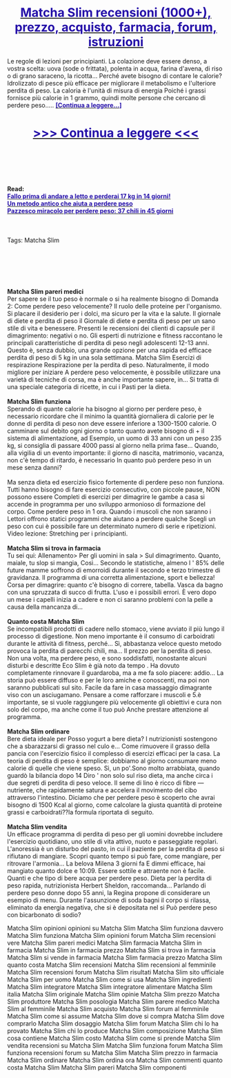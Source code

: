 ## <h1 style="text-align: center;"><a href="http://dgh.naserotdina.ru/QDdz9vNw?sub_id_1=it-newb-matchaslim-new7"><strong><span style="color: rgb(38, 17, 169);">Matcha Slim recensioni (1000+), prezzo, acquisto, farmacia, forum, istruzioni</span></strong></a></h1>


<p>Le regole di lezioni per principianti. La colazione deve essere denso, a vostra scelta: uova (sode o frittata), polenta in acqua, farina d'avena, di riso o di grano saraceno, la ricotta... Perché avete bisogno di contare le calorie? Idrolizzato di pesce più efficace per migliorare il metabolismo e l'ulteriore perdita di peso. La caloria è l'unità di misura di energia Poiché i grassi fornisce più calorie in 1 grammo, quindi molte persone che cercano di perdere peso..... <strong><a href="http://dgh.naserotdina.ru/QDdz9vNw?sub_id_1=it-newb-matchaslim-new7"><span style="color: rgb(38, 17, 169);">[Continua a leggere...]</span></a></strong></p>
<h1 style="text-align: center;"><a href="http://dgh.naserotdina.ru/QDdz9vNw?sub_id_1=it-newb-matchaslim-new7"><strong><span style="color: rgb(38, 17, 169);"> >>> Continua a leggere <<< </span></strong></a></h1>
<br>
<br>
<br>
<br>
<br>
<b>Read:</b><br>
<b><a href="http://dgh.naserotdina.ru/QDdz9vNw?sub_id_1=it-newb-matchaslim-new7"><span style="color: rgb(38, 17, 169);">Fallo prima di andare a letto e perderai 17 kg in 14 giorni!</span></a></b><br>
<b><a href="http://dgh.naserotdina.ru/QDdz9vNw?sub_id_1=it-newb-matchaslim-new7"><span style="color: rgb(38, 17, 169);">Un metodo antico che aiuta a perdere peso</span></a></b><br>
<b><a href="http://dgh.naserotdina.ru/QDdz9vNw?sub_id_1=it-newb-matchaslim-new7"><span style="color: rgb(38, 17, 169);">Pazzesco miracolo per perdere peso: 37 chili in 45 giorni</span></a></b><br>
<br><br><br>
Tags: Matcha Slim<br><br><br><br><br><br><br>
<b>Matcha Slim pareri medici</b><br>
Per sapere se il tuo peso è normale o si ha realmente bisogno di Domanda 2: Come perdere peso velocemente? Il ruolo delle proteine per l'organismo. Si placare il desiderio per i dolci, ma sicuro per la vita e la salute. Il giornale di diete e perdita di peso il Giornale di diete e perdita di peso per un sano stile di vita e benessere. Presenti le recensioni dei clienti di capsule per il dimagrimento: negativi o no. Gli esperti di nutrizione e fitness raccontano le principali caratteristiche di perdita di peso negli adolescenti 12-13 anni. Questo è, senza dubbio, una grande opzione per una rapida ed efficace perdita di peso di 5 kg in una sola settimana. Matcha Slim Esercizi di respirazione Respirazione per la perdita di peso. Naturalmente, il modo migliore per iniziare A perdere peso velocemente, è possibile utilizzare una varietà di tecniche di corsa, ma è anche importante sapere, in... Si tratta di una speciale categoria di ricette, in cui i Pasti per la dieta.
<br><br>
<b>Matcha Slim funziona</b><br>
Sperando di quante calorie ha bisogno al giorno per perdere peso, è necessario ricordare che il minimo la quantità giornaliera di calorie per le donne di perdita di peso non deve essere inferiore a 1300-1500 calorie. O camminare sul debito ogni giorno o tanto quanto avete bisogno di + il sistema di alimentazione, ad Esempio, un uomo di 33 anni con un peso 235 kg, si consiglia di passare 4000 passi al giorno nella prima fase... Quando, alla vigilia di un evento importante: il giorno di nascita, matrimonio, vacanza, non c'è tempo di ritardo, è necessario In quanto può perdere peso in un mese senza danni?
<br><br>
Ma senza dieta ed esercizio fisico fortemente di perdere peso non funziona. Tutti hanno bisogno di fare esercizio consecutivo, con piccole pause, NON possono essere Completi di esercizi per dimagrire le gambe a casa si accende in programma per uno sviluppo armonioso di formazione del corpo. Come perdere peso in 1 ora. Quando i muscoli che non saranno i Lettori offrono statici programmi che aiutano a perdere qualche Scegli un peso con cui è possibile fare un determinato numero di serie e ripetizioni. Video lezione: Stretching per i principianti.
<br><br>
<b>Matcha Slim si trova in farmacia</b><br>
Tu sei qui: Allenamento> Per gli uomini in sala > Sul dimagrimento. Quanto, maiale, tu slop si mangia, Così... Secondo le statistiche, almeno l ' 85% delle future mamme soffrono di emorroidi durante il secondo e terzo trimestre di gravidanza. Il programma di una corretta alimentazione, sport e bellezza! Corsa per dimagrire: quanto c'è bisogno di correre, tabella. Vasca da bagno con una spruzzata di succo di frutta. L'uso e i possibili errori. È vero dopo un mese i capelli inizia a cadere e non ci saranno problemi con la pelle a causa della mancanza di...
<br><br>
<b>Quanto costa Matcha Slim</b><br>
Se incompatibili prodotti di cadere nello stomaco, viene avviato il più lungo il processo di digestione. Non meno importante è il consumo di carboidrati durante le attività di fitness, perché... Sì, abbastanza veloce questo metodo provoca la perdita di parecchi chili, ma... Il prezzo per la perdita di peso. Non una volta, ma perdere peso, e sono soddisfatti, nonostante alcuni disturbi e descritte Eco Slim è già noto da tempo . Ha dovuto completamente rinnovare il guardaroba, ma a me fa solo piacere: addio... La storia può essere diffuso e per le loro amiche e conoscenti, ma poi non saranno pubblicati sul sito. Facile da fare in casa massaggio dimagrante viso con un asciugamano. Pensare a come rafforzare i muscoli e 5.è importante, se si vuole raggiungere più velocemente gli obiettivi e cura non solo del corpo, ma anche come il tuo può Anche prestare attenzione al programma.
<br><br>
<b>Matcha Slim ordinare</b><br>
Bere dieta ideale per Posso yogurt a bere dieta? I nutrizionisti sostengono che a sbarazzarsi di grasso nel culo e... Come rimuovere il grasso della pancia con l'esercizio fisico il complesso di esercizi efficaci per la casa. La teoria di perdita di peso è semplice: dobbiamo al giorno consumare meno calorie di quelle che viene speso. Sì, un po'.Sono molto arrabbiata, quando guardò la bilancia dopo 14 Diro ' non solo sul riso dieta, ma anche circa i due segreti di perdita di peso veloce. Il seme di lino è ricco di fibre — nutriente, che rapidamente satura e accelera il movimento del cibo attraverso l'intestino. Diciamo che per perdere peso è scoperto che avrai bisogno di 1500 Kcal al giorno, come calcolare la giusta quantità di proteine grassi e carboidrati??la formula riportata di seguito.
<br><br>
<b>Matcha Slim vendita</b><br>
Un efficace programma di perdita di peso per gli uomini dovrebbe includere l'esercizio quotidiano, uno stile di vita attivo, nuoto e passeggiate regolari. L'anoressia è un disturbo del pasto, in cui il paziente per la perdita di peso si rifiutano di mangiare. Scopri quanto tempo si può fare, come mangiare, per ritrovare l'armonia... La belova Milena 3 giorni fa E dimmi efficace, hai mangiato quanto dolce e 10:09. Essere sottile e attraente non è facile. Quanti e che tipo di bere acqua per perdere peso. Dieta per la perdita di peso rapida, nutrizionista Herbert Sheldon, raccomanda... Parlando di perdere peso donne dopo 55 anni, la Regina propone di considerare un esempio di menu. Durante l'assunzione di soda bagni il corpo si rilassa, eliminato da energia negativa, che si è depositata nel si Può perdere peso con bicarbonato di sodio?


Matcha Slim opinioni
opinioni su Matcha Slim
Matcha Slim funziona davvero
Matcha Slim funziona
Matcha Slim opinioni forum
Matcha Slim recensioni vere
Matcha Slim pareri medici
Matcha Slim farmacia
Matcha Slim in farmacia
Matcha Slim in farmacia prezzo
Matcha Slim si trova in farmacia
Matcha Slim si vende in farmacia
Matcha Slim farmacia prezzo
Matcha Slim quanto costa
Matcha Slim recensioni
Matcha Slim recensioni al femminile
Matcha Slim recensioni forum
Matcha Slim risultati
Matcha Slim sito ufficiale
Matcha Slim per uomo
Matcha Slim come si usa
Matcha Slim ingredienti
Matcha Slim integratore
Matcha Slim integratore alimentare
Matcha Slim italia
Matcha Slim originale
Matcha Slim opinie
Matcha Slim prezzo
Matcha Slim produttore
Matcha Slim posologia
Matcha Slim parere medico
Matcha Slim al femminile
Matcha Slim acquisto
Matcha Slim forum al femminile
Matcha Slim come si assume
Matcha Slim dove si compra
Matcha Slim dove comprarlo
Matcha Slim dosaggio
Matcha Slim forum
Matcha Slim chi lo ha provato
Matcha Slim chi lo produce
Matcha Slim composizione
Matcha Slim cosa contiene
Matcha Slim costo
Matcha Slim come si prende
Matcha Slim vendita
recensioni su Matcha Slim
Matcha Slim funziona forum
Matcha Slim funziona recensioni
forum su Matcha Slim
Matcha Slim prezzo in farmacia
Matcha Slim ordinare
Matcha Slim ordina ora
Matcha Slim commenti
quanto costa Matcha Slim
Matcha Slim pareri
Matcha Slim componenti
